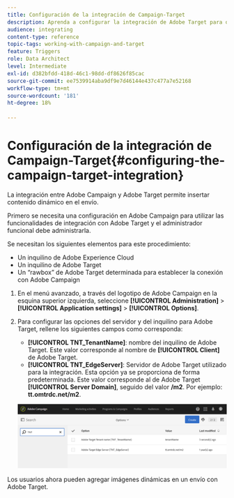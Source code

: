 ```yaml
---
title: Configuración de la integración de Campaign-Target
description: Aprenda a configurar la integración de Adobe Target para que empiece a usar contenido dinámico en Adobe Campaign.
audience: integrating
content-type: reference
topic-tags: working-with-campaign-and-target
feature: Triggers
role: Data Architect
level: Intermediate
exl-id: d382bfdd-418d-46c1-98dd-df8626f85cac
source-git-commit: ee7539914aba9df9e7d46144e437c477a7e52168
workflow-type: tm+mt
source-wordcount: '181'
ht-degree: 18%

---
```


# Configuración de la integración de Campaign-Target{#configuring-the-campaign-target-integration}

La integración entre Adobe Campaign y Adobe Target permite insertar contenido dinámico en el envío.

Primero se necesita una configuración en Adobe Campaign para utilizar las funcionalidades de integración con Adobe Target y el administrador funcional debe administrarla.

Se necesitan los siguientes elementos para este procedimiento:

* Un inquilino de Adobe Experience Cloud
* Un inquilino de Adobe Target
* Un “rawbox” de Adobe Target determinada para establecer la conexión con Adobe Campaign

1. En el menú avanzado, a través del logotipo de Adobe Campaign en la esquina superior izquierda, seleccione **[!UICONTROL Administration]** > **[!UICONTROL Application settings]** > **[!UICONTROL Options]**.
1. Para configurar las opciones del servidor y del inquilino para Adobe Target, rellene los siguientes campos como corresponda:

   * **[!UICONTROL TNT_TenantName]**: nombre del inquilino de Adobe Target. Este valor corresponde al nombre de **[!UICONTROL Client]** de Adobe Target.
   * **[!UICONTROL TNT_EdgeServer]**: Servidor de Adobe Target utilizado para la integración. Esta opción ya se proporciona de forma predeterminada. Este valor corresponde al de Adobe Target **[!UICONTROL Server Domain]**, seguido del valor **/m2**. Por ejemplo: **tt.omtrdc.net/m2**.

   ![](assets/tar_options.png)

Los usuarios ahora pueden agregar imágenes dinámicas en un envío con Adobe Target.

